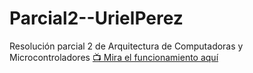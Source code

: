 # Parcial2--UrielPerez
Resolución parcial 2 de Arquitectura de Computadoras y Microcontroladores
[📺 Mira el funcionamiento aquí](https://youtu.be/MwgqM5ZpWrE)
